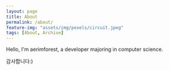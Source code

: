 ```yaml
---
layout: page
title: About
permalink: /about/
feature-img: "assets/img/pexels/circuit.jpeg"
tags: [About, Archive]
---
```


Hello, I'm aerimforest, a developer majoring in computer science.

감사합니다:)
